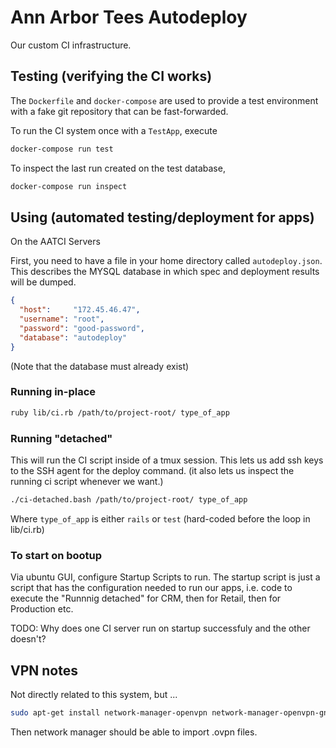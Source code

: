 # Ann Arbor Tees Autodeploy

Our custom CI infrastructure.



## Testing (verifying the CI works)

The `Dockerfile` and `docker-compose` are used to provide a test environment
with a fake git repository that can be fast-forwarded.

To run the CI system once with a `TestApp`, execute

```bash
docker-compose run test
```

To inspect the last run created on the test database,

```bash
docker-compose run inspect
```

## Using (automated testing/deployment for apps)

On the AATCI Servers

First, you need to have a file in your home directory called `autodeploy.json`.
This describes the MYSQL database in which spec and deployment results will be dumped.

```json
{
  "host":     "172.45.46.47",
  "username": "root",
  "password": "good-password",
  "database": "autodeploy"
}
```

(Note that the database must already exist)

### Running in-place
```bash
ruby lib/ci.rb /path/to/project-root/ type_of_app
```

### Running "detached"
This will run the CI script inside of a tmux session.
This lets us add ssh keys to the SSH agent for the deploy command.
(it also lets us inspect the running ci script whenever we want.)

```bash
./ci-detached.bash /path/to/project-root/ type_of_app
```

Where `type_of_app` is either `rails` or `test` (hard-coded before the loop in lib/ci.rb)

### To start on bootup

Via ubuntu GUI, configure Startup Scripts to run. The startup script is just a script that has the configuration needed to run our apps, i.e. code to execute the "Runnnig detached" for CRM, then for Retail, then for Production etc.

TODO: Why does one CI server run on startup successfuly and the other doesn't?

## VPN notes

Not directly related to this system, but ...

``` bash
sudo apt-get install network-manager-openvpn network-manager-openvpn-gnome networkmanager-pptp network-manager-vpnc
```

Then network manager should be able to import .ovpn files.
